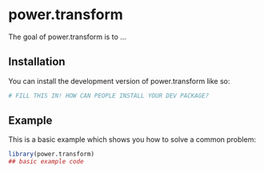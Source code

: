 
# power.transform

<!-- badges: start -->
<!-- badges: end -->

The goal of power.transform is to ...

## Installation

You can install the development version of power.transform like so:

``` r
# FILL THIS IN! HOW CAN PEOPLE INSTALL YOUR DEV PACKAGE?
```

## Example

This is a basic example which shows you how to solve a common problem:

``` r
library(power.transform)
## basic example code
```

